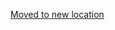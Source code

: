 [Moved to new location](https://github.com/DataTalksClub/machine-learning-zoomcamp/blob/master/11-kserve/07-kserve-eks-upd.md)